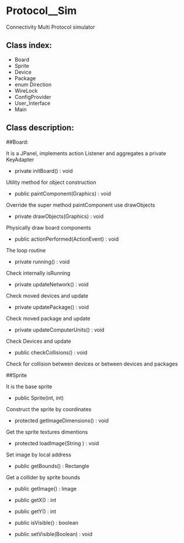 # Protocol__Sim
Connectivity Multi Protocol simulator 

## Class index:
* Board
* Sprite
* Device
* Package
* enum Direction
* WireLock
* ConfigProvider
* User_Interface
* Main

## Class description:

##Board: 

It is a JPanel, implements action Listener and aggregates a private KeyAdapter
  
* private initBoard() : void

Utility method for object construction

* public paintComponent(Graphics) : void

Override the super method paintComponent use drawObjects

* private drawObjects(Graphics) : void

Physically draw board components

* public actionPerformed(ActionEvent) : void

The loop routine

* private running() : void

Check internally isRunning

* private updateNetwork() : void

Check moved devices and update

* private updatePackage() : void

Check moved package and update

* private updateComputerUnits() : void

Check Devices and update

* public checkCollisions() : void

Check for collision between devices or between devices and
packages

##Sprite

It is the base sprite

* public Sprite(int, int)
  
Construct the sprite by coordinates

* protected getImageDimensions() : void

Get the sprite textures dimentions

* protected loadImage(String ) : void

Set image by local address

* public getBounds() : Rectangle

Get a collider by sprite bounds

* public getImage() : Image

* public getX() : int

* public getY() : int

* public isVisible() : boolean

* public setVisible(Boolean) : void



